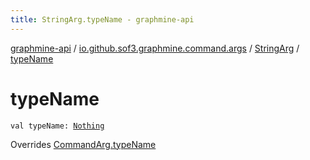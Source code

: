 ```yaml
---
title: StringArg.typeName - graphmine-api
---
```


[graphmine-api](../../index.html) / [io.github.sof3.graphmine.command.args](../index.html) / [StringArg](index.html) / [typeName](./type-name.html)

# typeName

`val typeName: `[`Nothing`](https://kotlinlang.org/api/latest/jvm/stdlib/kotlin/-nothing/index.html)

Overrides [CommandArg.typeName](../-command-arg/type-name.html)

